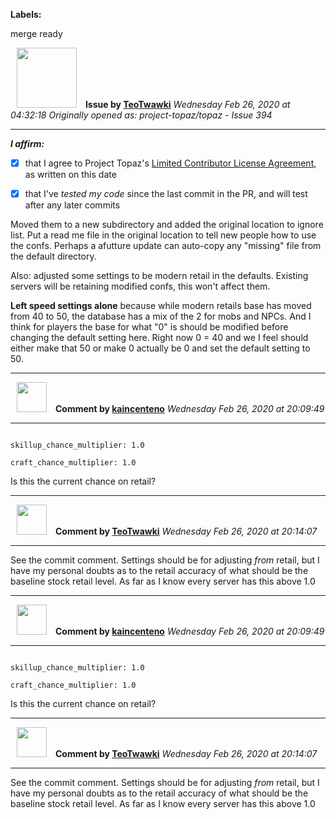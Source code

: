 **Labels:**

merge ready



<a href="https://github.com/TeoTwawki"><img src="https://avatars0.githubusercontent.com/u/6871475?v=4" width="96" height="96" hspace="10"></img></a> **Issue by [TeoTwawki](https://github.com/TeoTwawki)**
_Wednesday Feb 26, 2020 at 04:32:18_
_Originally opened as: project-topaz/topaz - Issue 394_

----

<!-- place 'x' mark between square [] brackets to affirm: -->
**_I affirm:_**
- [x] that I agree to Project Topaz's [Limited Contributor License Agreement](https://github.com/project-topaz/topaz/blob/master/CONTRIBUTOR_AGREEMENT.md), as written on this date
- [x] that I've _tested my code_ since the last commit in the PR, and will test after any later commits

Moved them to a new subdirectory and added the original location to ignore list. Put a read me file in the original location to tell new people how to use the confs. Perhaps a afutture update can auto-copy any "missing" file from the default directory.

Also: adjusted some settings to be modern retail in the defaults. Existing servers will be retaining modified confs, this won't affect them. 

**Left speed settings alone** because while modern retails base has moved from 40 to 50, the database has a mix of the 2 for mobs and NPCs. And I think for players the base for what "0" is should be modified before changing the default setting here. Right now 0 = 40 and we I feel should either make that 50 or make 0 actually be 0 and set the default setting to 50. 


----
<a href="https://github.com/kaincenteno"><img src="https://avatars3.githubusercontent.com/u/26943220?v=4" width="48" height="48" hspace="10"></img></a> **Comment by [kaincenteno](https://github.com/kaincenteno)**
_Wednesday Feb 26, 2020 at 20:09:49_

----

```suggestion
skillup_chance_multiplier: 1.0
craft_chance_multiplier: 1.0
```
Is this the current chance on retail?


----
<a href="https://github.com/TeoTwawki"><img src="https://avatars0.githubusercontent.com/u/6871475?v=4" width="48" height="48" hspace="10"></img></a> **Comment by [TeoTwawki](https://github.com/TeoTwawki)**
_Wednesday Feb 26, 2020 at 20:14:07_

----

See the commit comment. Settings should be for adjusting _from_ retail, but I have my personal doubts as to the retail accuracy of what should be the baseline stock retail level. As far as I know every server has this above 1.0


----
<a href="https://github.com/kaincenteno"><img src="https://avatars3.githubusercontent.com/u/26943220?v=4" width="48" height="48" hspace="10"></img></a> **Comment by [kaincenteno](https://github.com/kaincenteno)**
_Wednesday Feb 26, 2020 at 20:09:49_

----

```suggestion
skillup_chance_multiplier: 1.0
craft_chance_multiplier: 1.0
```
Is this the current chance on retail?


----
<a href="https://github.com/TeoTwawki"><img src="https://avatars0.githubusercontent.com/u/6871475?v=4" width="48" height="48" hspace="10"></img></a> **Comment by [TeoTwawki](https://github.com/TeoTwawki)**
_Wednesday Feb 26, 2020 at 20:14:07_

----

See the commit comment. Settings should be for adjusting _from_ retail, but I have my personal doubts as to the retail accuracy of what should be the baseline stock retail level. As far as I know every server has this above 1.0
